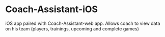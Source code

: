 # Coach-Assistant-iOS
iOS app paired with Coach-Assistant-web app. Allows coach to view data on his team (players, trainings, upcoming and complete games)
